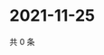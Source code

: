 # 2021-11-25

共 0 条

<!-- BEGIN WEIBO -->
<!-- 最后更新时间 Thu Nov 25 2021 22:13:53 GMT+0800 (China Standard Time) -->

<!-- END WEIBO -->
